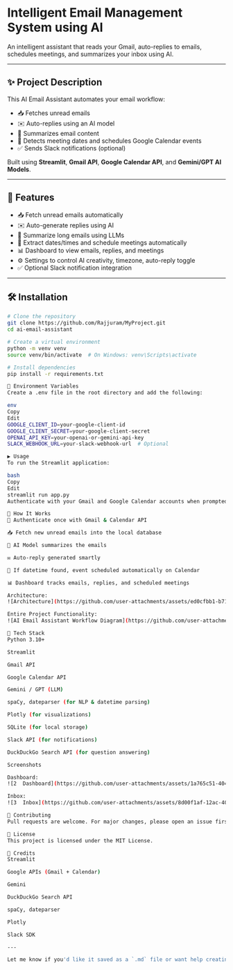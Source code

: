 # Intelligent Email Management System using AI

An intelligent assistant that reads your Gmail, auto-replies to emails, schedules meetings, and summarizes your inbox using AI.

---

## ✨ Project Description

This AI Email Assistant automates your email workflow:
- 📥 Fetches unread emails
- ✉️ Auto-replies using an AI model
- 🧠 Summarizes email content
- 📅 Detects meeting dates and schedules Google Calendar events
- ✅ Sends Slack notifications (optional)

Built using **Streamlit**, **Gmail API**, **Google Calendar API**, and **Gemini/GPT AI Models**.

---

## 🚀 Features

- 📥 Fetch unread emails automatically  
- ✉️ Auto-generate replies using AI  
- 🧠 Summarize long emails using LLMs  
- 📅 Extract dates/times and schedule meetings automatically  
- 📊 Dashboard to view emails, replies, and meetings  
- ⚙️ Settings to control AI creativity, timezone, auto-reply toggle  
- ✅ Optional Slack notification integration  

---

## 🛠️ Installation

```bash
# Clone the repository
git clone https://github.com/Rajjuram/MyProject.git
cd ai-email-assistant

# Create a virtual environment
python -m venv venv
source venv/bin/activate  # On Windows: venv\Scripts\activate

# Install dependencies
pip install -r requirements.txt

🔐 Environment Variables
Create a .env file in the root directory and add the following:

env
Copy
Edit
GOOGLE_CLIENT_ID=your-google-client-id
GOOGLE_CLIENT_SECRET=your-google-client-secret
OPENAI_API_KEY=your-openai-or-gemini-api-key
SLACK_WEBHOOK_URL=your-slack-webhook-url  # Optional

▶️ Usage
To run the Streamlit application:

bash
Copy
Edit
streamlit run app.py
Authenticate with your Gmail and Google Calendar accounts when prompted.

🔄 How It Works
🔐 Authenticate once with Gmail & Calendar API

📥 Fetch new unread emails into the local database

🧠 AI Model summarizes the emails

✉️ Auto-reply generated smartly

📅 If datetime found, event scheduled automatically on Calendar

📊 Dashboard tracks emails, replies, and scheduled meetings

Architecture:
![Architecture](https://github.com/user-attachments/assets/ed0cfbb1-b717-4b5e-bd41-7a5930ed77cf)

Entire Project Functionality:
![AI Email Assistant Workflow Diagram](https://github.com/user-attachments/assets/0c125853-63fb-406d-83e9-b14024bbac34)

🧰 Tech Stack
Python 3.10+

Streamlit

Gmail API

Google Calendar API

Gemini / GPT (LLM)

spaCy, dateparser (for NLP & datetime parsing)

Plotly (for visualizations)

SQLite (for local storage)

Slack API (for notifications)

DuckDuckGo Search API (for question answering)

Screenshots

Dashboard:
![2  Dashboard](https://github.com/user-attachments/assets/1a765c51-4042-4ae0-8954-edcd55bb3a50)

Inbox:
![3  Inbox](https://github.com/user-attachments/assets/8d00f1af-12ac-40bc-904b-3d8ca3ae2a8d)

🤝 Contributing
Pull requests are welcome. For major changes, please open an issue first to discuss what you would like to change.

📜 License
This project is licensed under the MIT License.

🙏 Credits
Streamlit

Google APIs (Gmail + Calendar)

Gemini

DuckDuckGo Search API

spaCy, dateparser

Plotly

Slack SDK

---

Let me know if you'd like it saved as a `.md` file or want help creating a project logo or badge set for GitHub!
